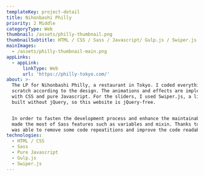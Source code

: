 ```yaml
---
templateKey: project-detail
title: Nihonbashi Philly
priority: 2 Middle
categoryType: Web
thumbnail: /assets/philly-thumbnail.png
thumbnailSubtitle: HTML / CSS / Sass / Javascript/ Gulp.js / Swiper.js
mainImages:
  - /assets/philly-thumbnail-main.png
appLinks:
  - appLink:
      linkType: Web
      url: 'https://philly-tokyo.com/'
about: >-
  The LP for Nihonbashi Philly, a restaurant in Tokyo. I coded everything from
  scratch according to the design. The animations and effects are implemented
  with CSS and pure Javascript. For the sliders, I used Swiper.js, a library
  built without jQuery, so this website is jQuery-free.


  In order to fasten the development process and enhance the maintainability, I
  made the most of Sass features such as variables and mixin. Thanks to Sass, I
  was able to remove some code repeatitions and improve the code readability.
technologies:
  - HTML / CSS
  - Sass
  - Pure Javascript
  - Gulp.js
  - Swiper.js
---
```



